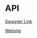 # API

[Swagger Link](https://whatchoresapi.azurewebsites.net/swagger/index.html)

[Website](https://whatchores.furyshiftz.com)
